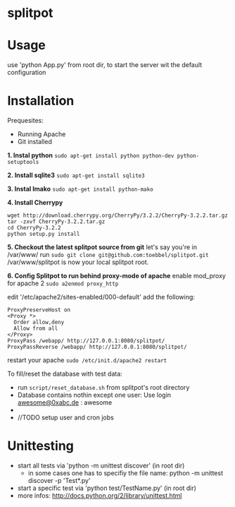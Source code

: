 splitpot
========
# Usage
use 'python App.py' from root dir, to start the server wit the default configuration

# Installation
Prequesites:
- Running Apache
- Git installed

**1. Instal python**
```sudo apt-get install python python-dev python-setuptools```

**2. Install sqlite3**
```sudo apt-get install sqlite3```

**3. Instal lmako**
```sudo apt-get install python-mako```

**4. Install Cherrypy**
```
wget http://download.cherrypy.org/CherryPy/3.2.2/CherryPy-3.2.2.tar.gz
tar -zxvf CherryPy-3.2.2.tar.gz
cd CherryPy-3.2.2
python setup.py install
```

**5. Checkout the latest splitpot source from git**
let's say you're in /var/www/ run ```sudo git clone git@github.com:toebbel/splitpot.git```
/var/www/splitpot is now your local splitpot root.

**6. Config Splitpot to run behind proxy-mode of apache**
enable mod_proxy for apache 2
```sudo a2enmod proxy_http```

edit '/etc/apache2/sites-enabled/000-default'
add the following:
```
ProxyPreserveHost on
<Proxy *>
  Order allow,deny
  Allow from all
</Proxy>
ProxyPass /webapp/ http://127.0.0.1:8080/splitpot/
ProxyPassReverse /webapp/ http://127.0.0.1:8080/splitpot/
```
restart your apache
```sudo /etc/init.d/apache2 restart```

To fill/reset the database with test data:
* run ```script/reset_database.sh``` from splitpot's root directory
* Database contains nothin except one user: Use login awesome@0xabc.de : awesome
* 
* //TODO setup user and cron jobs

# Unittesting
* start all tests via 'python -m unittest discover' (in root dir)
  * in some cases one has to specifiy the file name: python -m unittest discover -p 'Test*.py' 
* start a specific test via 'python test/TestName.py' (in root dir)
* more infos: http://docs.python.org/2/library/unittest.html
